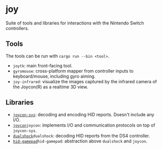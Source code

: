 # joy

Suite of tools and libraries for interactions with the Nintendo Switch controllers.

## Tools

The tools can be run with `cargo run --bin <tool>`.

- `joytk`: main front-facing tool.
- `gyromouse`: cross-platform mapper from controller inputs to keyboard/mouse, including gyro aiming.
- `joy-infrared`: visualize the images captured by the infrared camera of the Joycon(R) as a realtime 3D view.

## Libraries

- [`joycon-sys`](https://yamakaky.github.io/joy/joycon_sys): decoding and encoding HID reports. Doesn't include any I/O.
- [`joycon`](https://yamakaky.github.io/joy/joycon)`joycon`: implements I/O and communication protocols on top of `joycon-sys`.
- [`dualshock`](https://yamakaky.github.io/joy/dualshock)`dualshock`: decoding HID reports from the DS4 controller.
- [`hid-gamepad`](https://yamakaky.github.io/joy/hid_gamepad)`hid-gamepad`: abstraction above `dualshock` and `joycon`.
